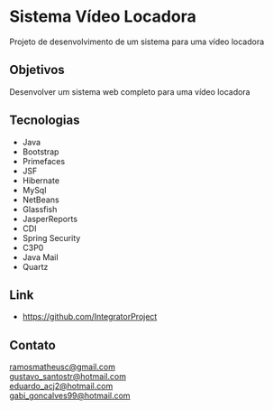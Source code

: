 # Sistema Vídeo Locadora

<p> Projeto de desenvolvimento de um sistema para uma vídeo locadora </p>

## Objetivos

<p> Desenvolver um sistema web completo para uma vídeo locadora</p>

## Tecnologias

* Java
* Bootstrap
* Primefaces
* JSF
* Hibernate
* MySql
* NetBeans
* Glassfish
* JasperReports
* CDI
* Spring Security
* C3P0
* Java Mail
* Quartz

## Link
* https://github.com/IntegratorProject

## Contato
ramosmatheusc@gmail.com<br/>
gustavo_santostr@hotmail.com<br/>
eduardo_acj2@hotmail.com<br/>
gabi_goncalves99@hotmail.com

